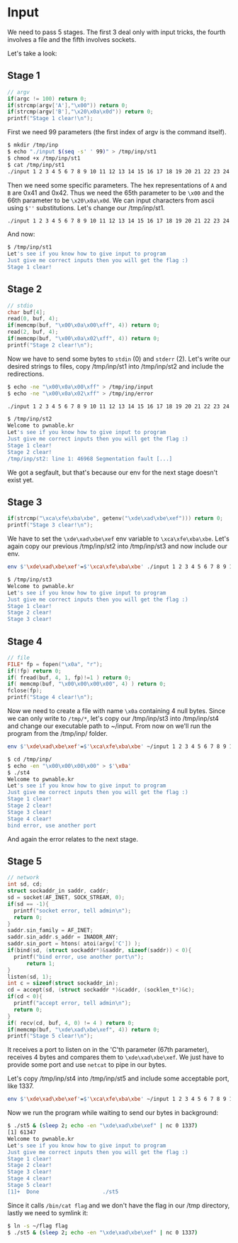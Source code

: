 # Input

We need to pass 5 stages. The first 3 deal only with input tricks, the fourth involves a file and the fifth involves sockets.

Let's take a look:

## Stage 1

```c
// argv
if(argc != 100) return 0;
if(strcmp(argv['A'],"\x00")) return 0;
if(strcmp(argv['B'],"\x20\x0a\x0d")) return 0;
printf("Stage 1 clear!\n");	
```

First we need 99 parameters (the first index of argv is the command itself).

```bash
$ mkdir /tmp/inp
$ echo "./input $(seq -s' ' 99)" > /tmp/inp/st1
$ chmod +x /tmp/inp/st1
$ cat /tmp/inp/st1
./input 1 2 3 4 5 6 7 8 9 10 11 12 13 14 15 16 17 18 19 20 21 22 23 24 25 26 27 28 29 30 31 32 33 34 35 36 37 38 39 40 41 42 43 44 45 46 47 48 49 50 51 52 53 54 55 56 57 58 59 60 61 62 63 64 65 66 67 68 69 70 71 72 73 74 75 76 77 78 79 80 81 82 83 84 85 86 87 88 89 90 91 92 93 94 95 96 97 98 99
```

Then we need some specific parameters. The hex representations of `A` and `B` are 0x41 and 0x42. Thus we need the 65th parameter to be `\x00` and the 66th parameter to be `\x20\x0a\x0d`. We can input characters from ascii using `$''` substitutions. Let's change our /tmp/inp/st1.

```bash
./input 1 2 3 4 5 6 7 8 9 10 11 12 13 14 15 16 17 18 19 20 21 22 23 24 25 26 27 28 29 30 31 32 33 34 35 36 37 38 39 40 41 42 43 44 45 46 47 48 49 50 51 52 53 54 55 56 57 58 59 60 61 62 63 64 $'\x00' $'\x20\x0a\x0d' 67 68 69 70 71 72 73 74 75 76 77 78 79 80 81 82 83 84 85 86 87 88 89 90 91 92 93 94 95 96 97 98 99
```

And now:

```bash
$ /tmp/inp/st1
Let's see if you know how to give input to program
Just give me correct inputs then you will get the flag :)
Stage 1 clear!
```

## Stage 2

```c
// stdio
char buf[4];
read(0, buf, 4);
if(memcmp(buf, "\x00\x0a\x00\xff", 4)) return 0;
read(2, buf, 4);
if(memcmp(buf, "\x00\x0a\x02\xff", 4)) return 0;
printf("Stage 2 clear!\n");
```

Now we have to send some bytes to `stdin` (0) and `stderr` (2).
Let's write our desired strings to files, copy /tmp/inp/st1 into /tmp/inp/st2 and include the redirections.

```bash
$ echo -ne "\x00\x0a\x00\xff" > /tmp/inp/input
$ echo -ne "\x00\x0a\x02\xff" > /tmp/inp/error
```

```bash
./input 1 2 3 4 5 6 7 8 9 10 11 12 13 14 15 16 17 18 19 20 21 22 23 24 25 26 27 28 29 30 31 32 33 34 35 36 37 38 39 40 41 42 43 44 45 46 47 48 49 50 51 52 53 54 55 56 57 58 59 60 61 62 63 64 $'\x00' $'\x20\x0a\x0d' 67 68 69 70 71 72 73 74 75 76 77 78 79 80 81 82 83 84 85 86 87 88 89 90 91 92 93 94 95 96 97 98 99 < /tmp/inp/input 2< /tmp/inp/error
```

```bash
$ /tmp/inp/st2
Welcome to pwnable.kr
Let's see if you know how to give input to program
Just give me correct inputs then you will get the flag :)
Stage 1 clear!
Stage 2 clear!
/tmp/inp/st2: line 1: 46968 Segmentation fault [...]
```

We got a segfault, but that's because our env for the next stage doesn't exist yet.

## Stage 3

```c
if(strcmp("\xca\xfe\xba\xbe", getenv("\xde\xad\xbe\xef"))) return 0;
printf("Stage 3 clear!\n");
```

We have to set the `\xde\xad\xbe\xef` env variable to `\xca\xfe\xba\xbe`. Let's again copy our previous /tmp/inp/st2 into /tmp/inp/st3 and now include our env.

```bash
env $'\xde\xad\xbe\xef'=$'\xca\xfe\xba\xbe' ./input 1 2 3 4 5 6 7 8 9 10 11 12 13 14 15 16 17 18 19 20 21 22 23 24 25 26 27 28 29 30 31 32 33 34 35 36 37 38 39 40 41 42 43 44 45 46 47 48 49 50 51 52 53 54 55 56 57 58 59 60 61 62 63 64 $'\x00' $'\x20\x0a\x0d' 67 68 69 70 71 72 73 74 75 76 77 78 79 80 81 82 83 84 85 86 87 88 89 90 91 92 93 94 95 96 97 98 99 < /tmp/inp/input 2< /tmp/inp/error
```

```bash
$ /tmp/inp/st3
Welcome to pwnable.kr
Let's see if you know how to give input to program
Just give me correct inputs then you will get the flag :)
Stage 1 clear!
Stage 2 clear!
Stage 3 clear!
```

## Stage 4

```c
// file
FILE* fp = fopen("\x0a", "r");
if(!fp) return 0;
if( fread(buf, 4, 1, fp)!=1 ) return 0;
if( memcmp(buf, "\x00\x00\x00\x00", 4) ) return 0;
fclose(fp);
printf("Stage 4 clear!\n");
```

Now we need to create a file with name `\x0a` containing 4 null bytes.
Since we can only write to `/tmp/*`, let's copy our /tmp/inp/st3 into /tmp/inp/st4 and change our executable path to ~/input. From now on we'll run the program from the /tmp/inp/ folder.

```bash
env $'\xde\xad\xbe\xef'=$'\xca\xfe\xba\xbe' ~/input 1 2 3 4 5 6 7 8 9 10 11 12 13 14 15 16 17 18 19 20 21 22 23 24 25 26 27 28 29 30 31 32 33 34 35 36 37 38 39 40 41 42 43 44 45 46 47 48 49 50 51 52 53 54 55 56 57 58 59 60 61 62 63 64 $'\x00' $'\x20\x0a\x0d' 67 68 69 70 71 72 73 74 75 76 77 78 79 80 81 82 83 84 85 86 87 88 89 90 91 92 93 94 95 96 97 98 99 < /tmp/inp/input 2< /tmp/inp/error
```

```bash
$ cd /tmp/inp/
$ echo -en "\x00\x00\x00\x00" > $'\x0a'
$ ./st4
Welcome to pwnable.kr
Let's see if you know how to give input to program
Just give me correct inputs then you will get the flag :)
Stage 1 clear!
Stage 2 clear!
Stage 3 clear!
Stage 4 clear!
bind error, use another port
```

And again the error relates to the next stage.

## Stage 5

```c
// network
int sd, cd;
struct sockaddr_in saddr, caddr;
sd = socket(AF_INET, SOCK_STREAM, 0);
if(sd == -1){
  printf("socket error, tell admin\n");
  return 0;
}
saddr.sin_family = AF_INET;
saddr.sin_addr.s_addr = INADDR_ANY;
saddr.sin_port = htons( atoi(argv['C']) );
if(bind(sd, (struct sockaddr*)&saddr, sizeof(saddr)) < 0){
  printf("bind error, use another port\n");
      return 1;
}
listen(sd, 1);
int c = sizeof(struct sockaddr_in);
cd = accept(sd, (struct sockaddr *)&caddr, (socklen_t*)&c);
if(cd < 0){
  printf("accept error, tell admin\n");
  return 0;
}
if( recv(cd, buf, 4, 0) != 4 ) return 0;
if(memcmp(buf, "\xde\xad\xbe\xef", 4)) return 0;
printf("Stage 5 clear!\n");
```

It receives a port to listen on in the 'C'th parameter (67th parameter), receives 4 bytes and compares them to `\xde\xad\xbe\xef`. We just have to provide some port and use `netcat` to pipe in our bytes.

Let's copy /tmp/inp/st4 into /tmp/inp/st5 and include some acceptable port, like 1337.

```bash
env $'\xde\xad\xbe\xef'=$'\xca\xfe\xba\xbe' ~/input 1 2 3 4 5 6 7 8 9 10 11 12 13 14 15 16 17 18 19 20 21 22 23 24 25 26 27 28 29 30 31 32 33 34 35 36 37 38 39 40 41 42 43 44 45 46 47 48 49 50 51 52 53 54 55 56 57 58 59 60 61 62 63 64 $'\x00' $'\x20\x0a\x0d' 1337 68 69 70 71 72 73 74 75 76 77 78 79 80 81 82 83 84 85 86 87 88 89 90 91 92 93 94 95 96 97 98 99 < /tmp/inp/input 2< /tmp/inp/error
```

Now we run the program while waiting to send our bytes in background:

```bash
$ ./st5 & (sleep 2; echo -en "\xde\xad\xbe\xef" | nc 0 1337)
[1] 61347
Welcome to pwnable.kr
Let's see if you know how to give input to program
Just give me correct inputs then you will get the flag :)
Stage 1 clear!
Stage 2 clear!
Stage 3 clear!
Stage 4 clear!
Stage 5 clear!
[1]+  Done                    ./st5
```

Since it calls `/bin/cat flag` and we don't have the flag in our /tmp directory, lastly we need to symlink it:

```bash
$ ln -s ~/flag flag
$ ./st5 & (sleep 2; echo -en "\xde\xad\xbe\xef" | nc 0 1337)
```


